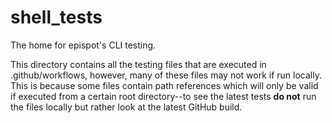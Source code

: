 # shell_tests
The home for epispot's CLI testing.

This directory contains all the testing files that are executed in 
.github/workflows, however, many of these files may not work if run locally. 
This is because some files contain path references which will only be valid if 
executed from a certain root directory--to see the latest tests **do not** run 
the files locally but rather look at the latest GitHub build.